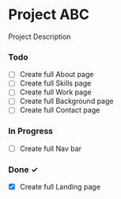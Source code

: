 # Project ABC

Project Description

### Todo

- [ ] Create full About page  
- [ ] Create full Skills page  
- [ ] Create full Work page  
- [ ] Create full Background page  
- [ ] Create full Contact page  

### In Progress

- [ ] Create full Nav bar  

### Done ✓

- [x] Create full Landing page  

